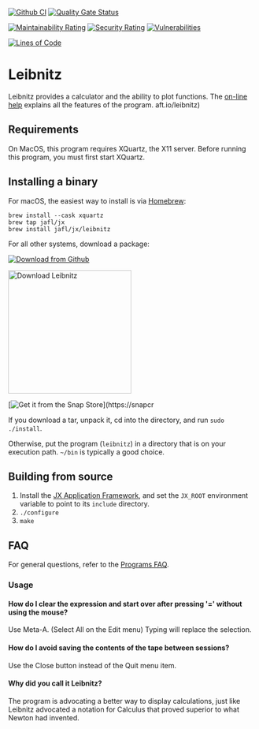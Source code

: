 [![Github CI](https://github.com/jafl/leibnitz/actions/workflows/ci.yml/badge.svg)](https://github.com/jafl/leibnitz/actions/workflows/ci.yml)
[![Quality Gate Status](https://sonarcloud.io/api/project_badges/measure?branch=main&project=jafl_leibnitz&metric=alert_status)](https://sonarcloud.io/dashboard?id=jafl_leibnitz&branch=main)

[![Maintainability Rating](https://sonarcloud.io/api/project_badges/measure?branch=main&project=jafl_leibnitz&metric=sqale_rating)](https://sonarcloud.io/dashboard?id=jafl_leibnitz&branch=main)
[![Security Rating](https://sonarcloud.io/api/project_badges/measure?branch=main&project=jafl_leibnitz&metric=security_rating)](https://sonarcloud.io/dashboard?id=jafl_leibnitz&branch=main)
[![Vulnerabilities](https://sonarcloud.io/api/project_badges/measure?branch=main&project=jafl_leibnitz&metric=vulnerabilities)](https://sonarcloud.io/dashboard?id=jafl_leibnitz&branch=main)

[![Lines of Code](https://sonarcloud.io/api/project_badges/measure?branch=main&project=jafl_leibnitz&metric=ncloc)](https://sonarcloud.io/dashboard?id=jafl_leibnitz&branch=main)

# Leibnitz

Leibnitz provides a calculator and the ability to plot functions.  The [on-line help](http://leibnitz.sourceforge.net/help.html) explains all the features of the program.
aft.io/leibnitz)


## Requirements

On MacOS, this program requires XQuartz, the X11 server.  Before running this program, you must first start XQuartz.


## Installing a binary

For macOS, the easiest way to install is via [Homebrew](https://brew.sh):

    brew install --cask xquartz
    brew tap jafl/jx
    brew install jafl/jx/leibnitz

For all other systems, download a package:

[![Download from Github](http://libjx.sourceforge.net/github.png)](https://github.com/jafl/leibnitz/releases/latest)

<a href="https://sourceforge.net/p/leibnitz/"><img alt="Download Leibnitz" src="https://sourceforge.net/sflogo.php?type=17&group_id=170488" width="250"></a>

[![Get it from the Snap Store](https://snapcraft.io/static/images/badges/en/snap-store-white.svg)](https://snapcr

If you download a tar, unpack it, cd into the directory, and run `sudo ./install`.

Otherwise, put the program (`leibnitz`) in a directory that is on your execution path.  `~/bin` is typically a good choice.


## Building from source

1. Install the [JX Application Framework](https://github.com/jafl/jx_application_framework),  and set the `JX_ROOT` environment variable to point to its `include` directory.
1. `./configure`
1. `make`


## FAQ

For general questions, refer to the [Programs FAQ](https://github.com/jafl/jx_application_framework/blob/master/APPS.md).

### Usage

#### How do I clear the expression and start over after pressing '=' without using the mouse?

Use Meta-A. (Select All on the Edit menu)  Typing will replace the selection.


#### How do I avoid saving the contents of the tape between sessions?

Use the Close button instead of the Quit menu item.


#### Why did you call it Leibnitz?

The program is advocating a better way to display calculations, just like Leibnitz advocated a notation for Calculus that proved superior to what Newton had invented.
